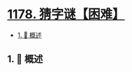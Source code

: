 # [1178. 猜字谜【困难】](https://github.com/Tdahuyou/TNotes.leetcode/tree/main/notes/1178.%20%E7%8C%9C%E5%AD%97%E8%B0%9C%E3%80%90%E5%9B%B0%E9%9A%BE%E3%80%91)

<!-- region:toc -->

- [1. 📝 概述](#1--概述)

<!-- endregion:toc -->

## 1. 📝 概述
